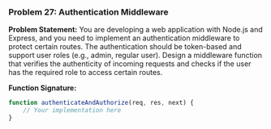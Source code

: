 ### Problem 27: Authentication Middleware

**Problem Statement:**
You are developing a web application with Node.js and Express, and you need to implement an authentication middleware to protect certain routes. The authentication should be token-based and support user roles (e.g., admin, regular user). Design a middleware function that verifies the authenticity of incoming requests and checks if the user has the required role to access certain routes.

**Function Signature:**
```javascript
function authenticateAndAuthorize(req, res, next) {
    // Your implementation here
}
```